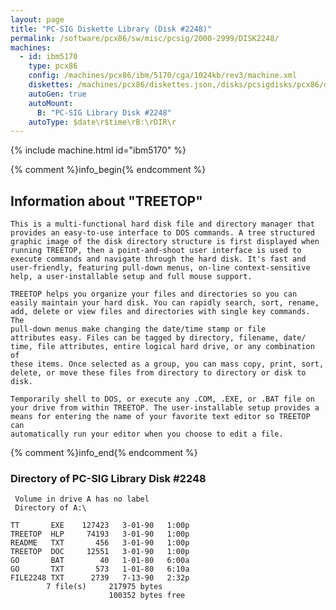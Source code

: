```yaml
---
layout: page
title: "PC-SIG Diskette Library (Disk #2248)"
permalink: /software/pcx86/sw/misc/pcsig/2000-2999/DISK2248/
machines:
  - id: ibm5170
    type: pcx86
    config: /machines/pcx86/ibm/5170/cga/1024kb/rev3/machine.xml
    diskettes: /machines/pcx86/diskettes.json,/disks/pcsigdisks/pcx86/diskettes.json
    autoGen: true
    autoMount:
      B: "PC-SIG Library Disk #2248"
    autoType: $date\r$time\rB:\rDIR\r
---
```


{% include machine.html id="ibm5170" %}

{% comment %}info_begin{% endcomment %}

## Information about "TREETOP"

    This is a multi-functional hard disk file and directory manager that
    provides an easy-to-use interface to DOS commands. A tree structured
    graphic image of the disk directory structure is first displayed when
    running TREETOP, then a point-and-shoot user interface is used to
    execute commands and navigate through the hard disk. It's fast and
    user-friendly, featuring pull-down menus, on-line context-sensitive
    help, a user-installable setup and full mouse support.
    
    TREETOP helps you organize your files and directories so you can
    easily maintain your hard disk. You can rapidly search, sort, rename,
    add, delete or view files and directories with single key commands. The
    pull-down menus make changing the date/time stamp or file
    attributes easy. Files can be tagged by directory, filename, date/
    time, file attributes, entire logical hard drive, or any combination of
    these items. Once selected as a group, you can mass copy, print, sort,
    delete, or move these files from directory to directory or disk to disk.
    
    Temporarily shell to DOS, or execute any .COM, .EXE, or .BAT file on
    your drive from within TREETOP. The user-installable setup provides a
    means for entering the name of your favorite text editor so TREETOP can
    automatically run your editor when you choose to edit a file.
{% comment %}info_end{% endcomment %}


### Directory of PC-SIG Library Disk #2248

     Volume in drive A has no label
     Directory of A:\

    TT       EXE    127423   3-01-90   1:00p
    TREETOP  HLP     74193   3-01-90   1:00p
    README   TXT       456   3-01-90   1:00p
    TREETOP  DOC     12551   3-01-90   1:00p
    GO       BAT        40   1-01-80   6:00a
    GO       TXT       573   1-01-80   6:10a
    FILE2248 TXT      2739   7-13-90   2:32p
            7 file(s)     217975 bytes
                          100352 bytes free
